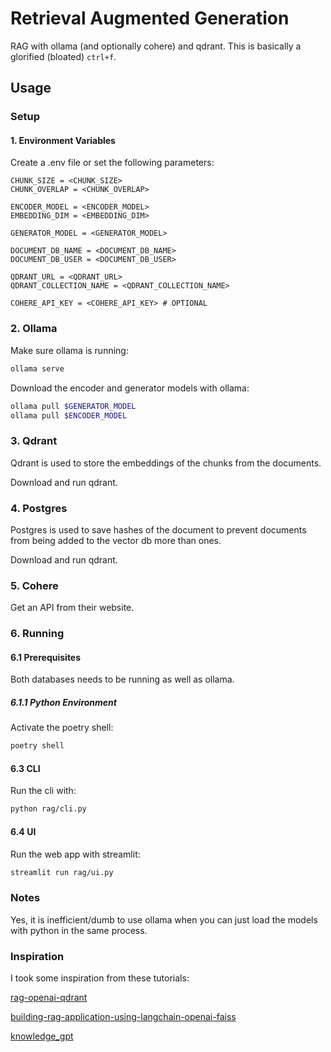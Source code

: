 # Retrieval Augmented Generation

RAG with ollama (and optionally cohere) and qdrant. This is basically a glorified
(bloated) `ctrl+f`.

## Usage

### Setup

#### 1. Environment Variables

Create a .env file or set the following parameters:

```.env
CHUNK_SIZE = <CHUNK_SIZE>
CHUNK_OVERLAP = <CHUNK_OVERLAP>

ENCODER_MODEL = <ENCODER_MODEL>
EMBEDDING_DIM = <EMBEDDING_DIM>

GENERATOR_MODEL = <GENERATOR_MODEL>

DOCUMENT_DB_NAME = <DOCUMENT_DB_NAME>
DOCUMENT_DB_USER = <DOCUMENT_DB_USER>

QDRANT_URL = <QDRANT_URL>
QDRANT_COLLECTION_NAME = <QDRANT_COLLECTION_NAME>

COHERE_API_KEY = <COHERE_API_KEY> # OPTIONAL
```

### 2. Ollama

Make sure ollama is running:

```sh
ollama serve
```

Download the encoder and generator models with ollama:

```sh
ollama pull $GENERATOR_MODEL
ollama pull $ENCODER_MODEL
```

### 3. Qdrant

Qdrant is used to store the embeddings of the chunks from the documents.

Download and run qdrant.

### 4. Postgres

Postgres is used to save hashes of the document to prevent documents from
being added to the vector db more than ones.

Download and run qdrant.

### 5. Cohere

Get an API from their website.

### 6. Running

#### 6.1 Prerequisites

Both databases needs to be running as well as ollama.

##### 6.1.1 Python Environment

Activate the poetry shell:

```sh
poetry shell
```

#### 6.3 CLI

Run the cli with:

```sh
python rag/cli.py
```

#### 6.4 UI

Run the web app with streamlit:

```sh
streamlit run rag/ui.py
```

### Notes

Yes, it is inefficient/dumb to use ollama when you can just load the models with python
in the same process.

### Inspiration

I took some inspiration from these tutorials:

[rag-openai-qdrant](https://colab.research.google.com/github/qdrant/examples/blob/master/rag-openai-qdrant/rag-openai-qdrant.ipynb)

[building-rag-application-using-langchain-openai-faiss](https://medium.com/@solidokishore/building-rag-application-using-langchain-openai-faiss-3b2af23d98ba)

[knowledge_gpt](https://github.com/mmz-001/knowledge_gpt)
